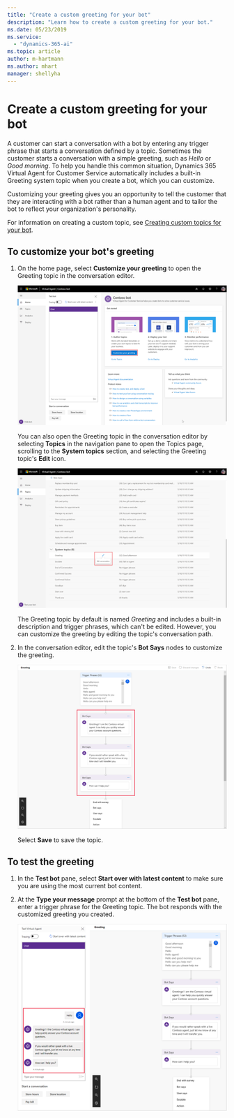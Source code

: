 ```yaml
---
title: "Create a custom greeting for your bot"
description: "Learn how to create a custom greeting for your bot."
ms.date: 05/23/2019
ms.service:
  - "dynamics-365-ai"
ms.topic: article
author: m-hartmann
ms.author: mhart
manager: shellyha
---
```


# Create a custom greeting for your bot

A customer can start a conversation with a bot by entering any trigger phrase that starts a conversation defined by a topic. Sometimes the customer starts a conversation with a simple greeting, such as *Hello* or *Good morning*. To help you handle this common situation, Dynamics 365 Virtual Agent for Customer Service automatically includes a built-in Greeting system topic when you create a bot, which you can customize.

Customizing your greeting gives you an opportunity to tell the customer that they are interacting with a bot rather than a human agent and to tailor the bot to reflect your organization's personality.

For information on creating a custom topic, see [Creating custom topics for your bot](getting-started-create-topics.md).

## To customize your bot's greeting

<!--note from editor:   MWSG says "Don't use navigation pane unless the term appears in the UI. Use left pane instead if you can.". Based on this, I suggest changing mention of "navigation pane" to "left pane". -->

<!--note from editor:In Step 2, referring to Edit icon: Suggest rephrasing to "selecting **Edit** [ ] in the Greeting topic" where brackets are replaced by the icon itself.   -->


1. On the home page, select **Customize your greeting** to open the Greeting topic in the conversation editor.

   ![Open Greeting topic](media/open-greeting-topic.png)

   You can also open the Greeting topic in the conversation editor by selecting **Topics** in the navigation pane to open the Topics page, scrolling to the **System topics** section, and selecting the Greeting topic's **Edit** icon.

   ![Alternate open greeting](media/alternate-open-greeting.png)

   The Greeting topic by default is named *Greeting* and includes a built-in description and trigger phrases, which can't be edited. However, you can customize the greeting by editing the topic's conversation path.

2. In the conversation editor, edit the topic's **Bot Says** nodes to customize the greeting.

   ![Custom greeting](media/custom-greeting.png)

    Select **Save** to save the topic.

## To test the greeting

1. In the **Test bot** pane, select **Start over with latest content** to make sure you are using the most current bot content.

2. At the **Type your message** prompt at the bottom of the **Test bot** pane, enter a trigger phrase for the Greeting topic. The bot responds with the customized greeting you created.

   ![Test greeting](media/test-greeting.png)
